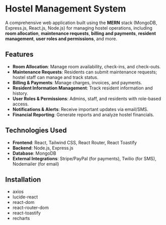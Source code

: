 # Hostel Management System

A comprehensive web application built using the **MERN** stack (MongoDB, Express.js, React.js, Node.js) for managing hostel operations, including **room allocation**, **maintenance requests**, **billing and payments**, **resident management**, **user roles and permissions**, and more.

## Features
- **Room Allocation**: Manage room availability, check-ins, and check-outs.
- **Maintenance Requests**: Residents can submit maintenance requests; hostel staff can manage and track status.
- **Billing & Payments**: Manage charges, invoices, and payments.
- **Resident Information Management**: Track resident information and history.
- **User Roles & Permissions**: Admins, staff, and residents with role-based access.
- **Notifications & Alerts**: Receive important updates via email/SMS.
- **Financial Reporting**: Generate reports and analyze hostel financials.

## Technologies Used
- **Frontend**: React, Tailwind CSS, React Router, React Toastify
- **Backend**: Node.js, Express.js
- **Database**: MongoDB
- **External Integrations**: Stripe/PayPal (for payments), Twilio (for SMS), Nodemailer (for email)

## Installation

   -  axios
   -  lucide-react
   -  react-dom
   -  react-router-dom
   -  react-toastify
   -  recharts 


